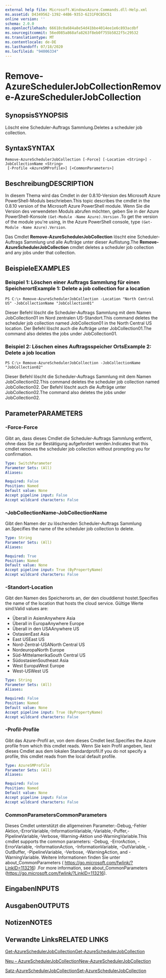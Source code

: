```yaml
---
external help file: Microsoft.WindowsAzure.Commands.dll-Help.xml
ms.assetid: D4349562-1392-44B6-9353-6231F0CB5C51
online version: ''
schema: 2.0.0
ms.openlocfilehash: 66618c0a684a8e54d41bbe4014ee1e6c893acdbf
ms.sourcegitcommit: 56ed085a868afa8263f8eb0f755b5822f5c29532
ms.translationtype: MT
ms.contentlocale: de-DE
ms.lasthandoff: 07/18/2020
ms.locfileid: "94006334"
---
```

# <span data-ttu-id="31a9e-101">Remove-AzureSchedulerJobCollection</span><span class="sxs-lookup"><span data-stu-id="31a9e-101">Remove-AzureSchedulerJobCollection</span></span>

## <span data-ttu-id="31a9e-102">Synopsis</span><span class="sxs-lookup"><span data-stu-id="31a9e-102">SYNOPSIS</span></span>
<span data-ttu-id="31a9e-103">Löscht eine Scheduler-Auftrags Sammlung.</span><span class="sxs-lookup"><span data-stu-id="31a9e-103">Deletes a scheduler job collection.</span></span>

## <span data-ttu-id="31a9e-104">Syntax</span><span class="sxs-lookup"><span data-stu-id="31a9e-104">SYNTAX</span></span>

```
Remove-AzureSchedulerJobCollection [-Force] [-Location <String>] -JobCollectionName <String>
 [-Profile <AzureSMProfile>] [<CommonParameters>]
```

## <span data-ttu-id="31a9e-105">Beschreibung</span><span class="sxs-lookup"><span data-stu-id="31a9e-105">DESCRIPTION</span></span>
<span data-ttu-id="31a9e-106">In diesem Thema wird das Cmdlet in der 0.8.10-Version des Microsoft Azure PowerShell-Moduls beschrieben.</span><span class="sxs-lookup"><span data-stu-id="31a9e-106">This topic describes the cmdlet in the 0.8.10 version of the Microsoft Azure PowerShell module.</span></span>
<span data-ttu-id="31a9e-107">Wenn Sie die Version des verwendeten Moduls abrufen möchten, geben Sie in der Azure PowerShell-Konsole `(Get-Module -Name Azure).Version` .</span><span class="sxs-lookup"><span data-stu-id="31a9e-107">To get the version of the module you're using, in the Azure PowerShell console, type `(Get-Module -Name Azure).Version`.</span></span>

<span data-ttu-id="31a9e-108">Das Cmdlet **Remove-AzureSchedulerJobCollection** löscht eine Scheduler-Auftrags Sammlung und alle Aufträge unter dieser Auflistung.</span><span class="sxs-lookup"><span data-stu-id="31a9e-108">The **Remove-AzureSchedulerJobCollection** cmdlet deletes a scheduler job collection and any jobs under that collection.</span></span>

## <span data-ttu-id="31a9e-109">Beispiele</span><span class="sxs-lookup"><span data-stu-id="31a9e-109">EXAMPLES</span></span>

### <span data-ttu-id="31a9e-110">Beispiel 1: Löschen einer Auftrags Sammlung für einen Speicherort</span><span class="sxs-lookup"><span data-stu-id="31a9e-110">Example 1: Delete a job collection for a location</span></span>
```
PS C:\> Remove-AzureSchedulerJobCollection -Location "North Central US" -JobCollectionName "JobCollection01"
```

<span data-ttu-id="31a9e-111">Dieser Befehl löscht die Scheduler-Auftrags Sammlung mit dem Namen JobCollection01 im Nord zentralen US-Standort.</span><span class="sxs-lookup"><span data-stu-id="31a9e-111">This command deletes the scheduler job collection named JobCollection01 in the North Central US location.</span></span>
<span data-ttu-id="31a9e-112">Der Befehl löscht auch die Aufträge unter JobCollection01.</span><span class="sxs-lookup"><span data-stu-id="31a9e-112">The command also deletes the jobs under JobCollection01.</span></span>

### <span data-ttu-id="31a9e-113">Beispiel 2: Löschen eines Auftragsspeicher Orts</span><span class="sxs-lookup"><span data-stu-id="31a9e-113">Example 2: Delete a job location</span></span>
```
PS C:\> Remove-AzureSchedulerJobCollection -JobCollectionName "JobCollection02"
```

<span data-ttu-id="31a9e-114">Dieser Befehl löscht die Scheduler-Auftrags Sammlung mit dem Namen JobCollection02.</span><span class="sxs-lookup"><span data-stu-id="31a9e-114">This command deletes the scheduler job collection named JobCollection02.</span></span>
<span data-ttu-id="31a9e-115">Der Befehl löscht auch die Aufträge unter JobCollection02.</span><span class="sxs-lookup"><span data-stu-id="31a9e-115">The command also deletes the jobs under JobCollection02.</span></span>

## <span data-ttu-id="31a9e-116">Parameter</span><span class="sxs-lookup"><span data-stu-id="31a9e-116">PARAMETERS</span></span>

### <span data-ttu-id="31a9e-117">-Force</span><span class="sxs-lookup"><span data-stu-id="31a9e-117">-Force</span></span>
<span data-ttu-id="31a9e-118">Gibt an, dass dieses Cmdlet die Scheduler-Auftrags Sammlung entfernt, ohne dass Sie zur Bestätigung aufgefordert werden.</span><span class="sxs-lookup"><span data-stu-id="31a9e-118">Indicates that this cmdlet removes the scheduler job collection without prompting you for confirmation.</span></span>

```yaml
Type: SwitchParameter
Parameter Sets: (All)
Aliases: 

Required: False
Position: Named
Default value: None
Accept pipeline input: False
Accept wildcard characters: False
```

### <span data-ttu-id="31a9e-119">-JobCollectionName</span><span class="sxs-lookup"><span data-stu-id="31a9e-119">-JobCollectionName</span></span>
<span data-ttu-id="31a9e-120">Gibt den Namen der zu löschenden Scheduler-Auftrags Sammlung an.</span><span class="sxs-lookup"><span data-stu-id="31a9e-120">Specifies the name of the scheduler job collection to delete.</span></span>

```yaml
Type: String
Parameter Sets: (All)
Aliases: 

Required: True
Position: Named
Default value: None
Accept pipeline input: True (ByPropertyName)
Accept wildcard characters: False
```

### <span data-ttu-id="31a9e-121">-Standort</span><span class="sxs-lookup"><span data-stu-id="31a9e-121">-Location</span></span>
<span data-ttu-id="31a9e-122">Gibt den Namen des Speicherorts an, der den clouddienst hostet.</span><span class="sxs-lookup"><span data-stu-id="31a9e-122">Specifies the name of the location that hosts the cloud service.</span></span>
<span data-ttu-id="31a9e-123">Gültige Werte sind:</span><span class="sxs-lookup"><span data-stu-id="31a9e-123">Valid values are:</span></span> 

- <span data-ttu-id="31a9e-124">Überall in Asien</span><span class="sxs-lookup"><span data-stu-id="31a9e-124">Anywhere Asia</span></span>
- <span data-ttu-id="31a9e-125">Überall in Europa</span><span class="sxs-lookup"><span data-stu-id="31a9e-125">Anywhere Europe</span></span>
- <span data-ttu-id="31a9e-126">Überall in den USA</span><span class="sxs-lookup"><span data-stu-id="31a9e-126">Anywhere US</span></span>
- <span data-ttu-id="31a9e-127">Ostasien</span><span class="sxs-lookup"><span data-stu-id="31a9e-127">East Asia</span></span>
- <span data-ttu-id="31a9e-128">East US</span><span class="sxs-lookup"><span data-stu-id="31a9e-128">East US</span></span>
- <span data-ttu-id="31a9e-129">Nord-Zentral-USA</span><span class="sxs-lookup"><span data-stu-id="31a9e-129">North Central US</span></span>
- <span data-ttu-id="31a9e-130">Nordeuropa</span><span class="sxs-lookup"><span data-stu-id="31a9e-130">North Europe</span></span>
- <span data-ttu-id="31a9e-131">Süd-Mittelamerika</span><span class="sxs-lookup"><span data-stu-id="31a9e-131">South Central US</span></span>
- <span data-ttu-id="31a9e-132">Südostasien</span><span class="sxs-lookup"><span data-stu-id="31a9e-132">Southeast Asia</span></span>
- <span data-ttu-id="31a9e-133">West Europa</span><span class="sxs-lookup"><span data-stu-id="31a9e-133">West Europe</span></span>
- <span data-ttu-id="31a9e-134">West-US</span><span class="sxs-lookup"><span data-stu-id="31a9e-134">West US</span></span>

```yaml
Type: String
Parameter Sets: (All)
Aliases: 

Required: False
Position: Named
Default value: None
Accept pipeline input: True (ByPropertyName)
Accept wildcard characters: False
```

### <span data-ttu-id="31a9e-135">-Profil</span><span class="sxs-lookup"><span data-stu-id="31a9e-135">-Profile</span></span>
<span data-ttu-id="31a9e-136">Gibt das Azure-Profil an, von dem dieses Cmdlet liest.</span><span class="sxs-lookup"><span data-stu-id="31a9e-136">Specifies the Azure profile from which this cmdlet reads.</span></span>
<span data-ttu-id="31a9e-137">Wenn Sie kein Profil angeben, liest dieses Cmdlet aus dem lokalen Standardprofil.</span><span class="sxs-lookup"><span data-stu-id="31a9e-137">If you do not specify a profile, this cmdlet reads from the local default profile.</span></span>

```yaml
Type: AzureSMProfile
Parameter Sets: (All)
Aliases: 

Required: False
Position: Named
Default value: None
Accept pipeline input: False
Accept wildcard characters: False
```

### <span data-ttu-id="31a9e-138">CommonParameters</span><span class="sxs-lookup"><span data-stu-id="31a9e-138">CommonParameters</span></span>
<span data-ttu-id="31a9e-139">Dieses Cmdlet unterstützt die allgemeinen Parameter:-Debug,-Fehler Aktion,-ErrorVariable,-InformationVariable,-Variable,-Puffer,-PipelineVariable,-Verbose,-Warning-Aktion und-WarningVariable.</span><span class="sxs-lookup"><span data-stu-id="31a9e-139">This cmdlet supports the common parameters: -Debug, -ErrorAction, -ErrorVariable, -InformationAction, -InformationVariable, -OutVariable, -OutBuffer, -PipelineVariable, -Verbose, -WarningAction, and -WarningVariable.</span></span> <span data-ttu-id="31a9e-140">Weitere Informationen finden Sie unter about_CommonParameters ( https://go.microsoft.com/fwlink/?LinkID=113216) .</span><span class="sxs-lookup"><span data-stu-id="31a9e-140">For more information, see about_CommonParameters (https://go.microsoft.com/fwlink/?LinkID=113216).</span></span>

## <span data-ttu-id="31a9e-141">Eingaben</span><span class="sxs-lookup"><span data-stu-id="31a9e-141">INPUTS</span></span>

## <span data-ttu-id="31a9e-142">Ausgaben</span><span class="sxs-lookup"><span data-stu-id="31a9e-142">OUTPUTS</span></span>

## <span data-ttu-id="31a9e-143">Notizen</span><span class="sxs-lookup"><span data-stu-id="31a9e-143">NOTES</span></span>

## <span data-ttu-id="31a9e-144">Verwandte Links</span><span class="sxs-lookup"><span data-stu-id="31a9e-144">RELATED LINKS</span></span>

[<span data-ttu-id="31a9e-145">Get-AzureSchedulerJobCollection</span><span class="sxs-lookup"><span data-stu-id="31a9e-145">Get-AzureSchedulerJobCollection</span></span>](./Get-AzureSchedulerJobCollection.md)

[<span data-ttu-id="31a9e-146">Neu – AzureSchedulerJobCollection</span><span class="sxs-lookup"><span data-stu-id="31a9e-146">New-AzureSchedulerJobCollection</span></span>](./New-AzureSchedulerJobCollection.md)

[<span data-ttu-id="31a9e-147">Satz-AzureSchedulerJobCollection</span><span class="sxs-lookup"><span data-stu-id="31a9e-147">Set-AzureSchedulerJobCollection</span></span>](./Set-AzureSchedulerJobCollection.md)



